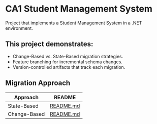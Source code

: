 # CA1 Student Management System
Project that implements a Student Management System in a .NET environment.

## This project demonstrates:
- Change-Based vs. State-Based migration strategies.
- Feature branching for incremental schema changes.
- Version-controlled artifacts that track each migration.

## Migration Approach
| Approach  | README |
| ------------- | ------------- |
| State-Based | [README.md](https://github.com/oliv6362/ca1-student-management-system/tree/master/State-Based) |
| Change-Based | [README.md](https://github.com/oliv6362/ca1-student-management-system/tree/master/Changed-Based) |
